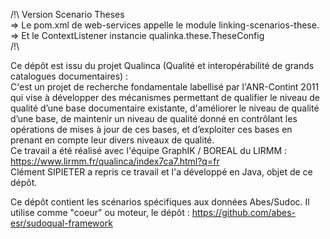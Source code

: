 /!\ Version Scenario Theses  
=> Le pom.xml de web-services appelle le module linking-scenarios-these.  
=> Et le ContextListener instancie qualinka.these.TheseConfig  
/!\

Ce dépôt est issu du projet Qualinca (Qualité et interopérabilité de grands catalogues documentaires) :  
C'est un projet de recherche fondamentale labellisé par l'ANR-Contint 2011 qui vise à développer des mécanismes permettant de qualifier le niveau de qualité d’une base documentaire existante, d'améliorer le niveau de qualité d’une base, de maintenir un niveau de qualité donné en contrôlant les opérations de mises à jour de ces bases, et d’exploiter ces bases en prenant en compte leur divers niveaux de qualité.    
Ce travail a été réalisé avec l'équipe GraphIK / BOREAL du LIRMM : https://www.lirmm.fr/qualinca/index7ca7.html?q=fr    
Clément SIPIETER a repris ce travail et l'a développé en Java, objet de ce dépôt.

Ce dépôt contient les scénarios spécifiques aux données Abes/Sudoc. Il utilise comme "coeur" ou moteur, le dépôt : https://github.com/abes-esr/sudoqual-framework